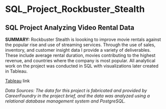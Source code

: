 # SQL_Project_Rockbuster_Stealth
## SQL Project Analyzing Video Rental Data

**SUMMARY:** Rockbuster Stealth is loooking to improve movie rentals against the popular rise and use of streaming services. Through the use of sales, inventory, and customer insight data I provide a variety of deliverables. These include average rental duration, movies contributing to the highest revenue, and countries where the company is most popular. All analytical work on the project was conducted in SQL with visualizations later created in Tableau.

[Tableau](https://public.tableau.com/app/profile/william.zakrzewski/viz/Rockbuster-Info/GenreRevenue) link 

*Data Sources: The data for this project is fabricated and provided by CareerFoundry in the project brief, and the data was analyzed using a relational database management system and PostgreSQL.*
